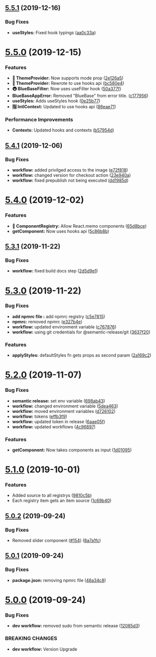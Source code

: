 ## [5.5.1](https://github.com/BlueBaseJS/core/compare/v5.5.0...v5.5.1) (2019-12-16)

### Bug Fixes

-   **useStyles:** Fixed hook typings ([aa0c33a](https://github.com/BlueBaseJS/core/commit/aa0c33a))

# [5.5.0](https://github.com/BlueBaseJS/core/compare/v5.4.1...v5.5.0) (2019-12-15)

### Features

-   **🎨 ThemeProvider:** Now supports mode prop ([2e126a5](https://github.com/BlueBaseJS/core/commit/2e126a5))
-   **🎨 ThemeProvider:** Rewrote to use hooks api ([bc580e4](https://github.com/BlueBaseJS/core/commit/bc580e4))
-   **🚇 BlueBaseFilter:** Now uses useFilter hook ([50a377f](https://github.com/BlueBaseJS/core/commit/50a377f))
-   **BlueBaseAppError:** Removed "BlueBase" from error title. ([c177956](https://github.com/BlueBaseJS/core/commit/c177956))
-   **useStyles:** Adds useStyles hook ([0e25b77](https://github.com/BlueBaseJS/core/commit/0e25b77))
-   **🈯️ IntlContext:** Updated to use hooks api ([86eae71](https://github.com/BlueBaseJS/core/commit/86eae71))

### Performance Improvements

-   **Contexts:** Updated hooks and contexts ([b57954d](https://github.com/BlueBaseJS/core/commit/b57954d))

## [5.4.1](https://github.com/BlueBaseJS/core/compare/v5.4.0...v5.4.1) (2019-12-06)

### Bug Fixes

-   **workflow:** added privilged access to the image ([e72f818](https://github.com/BlueBaseJS/core/commit/e72f818))
-   **workflow:** changed version for checkout action ([23e940a](https://github.com/BlueBaseJS/core/commit/23e940a))
-   **workflow:** fixed prepublish not being executed ([dd1985d](https://github.com/BlueBaseJS/core/commit/dd1985d))

# [5.4.0](https://github.com/BlueBaseJS/core/compare/v5.3.1...v5.4.0) (2019-12-02)

### Features

-   **🎁 ComponentRegistry:** Allow React.memo components ([65d8bce](https://github.com/BlueBaseJS/core/commit/65d8bce))
-   **getComponent:** Now uses hooks api ([5c86b8b](https://github.com/BlueBaseJS/core/commit/5c86b8b))

## [5.3.1](https://github.com/BlueBaseJS/core/compare/v5.3.0...v5.3.1) (2019-11-22)

### Bug Fixes

-   **workflow:** fixed build docs step ([2d5d9e1](https://github.com/BlueBaseJS/core/commit/2d5d9e1))

# [5.3.0](https://github.com/BlueBaseJS/core/compare/v5.2.0...v5.3.0) (2019-11-22)

### Bug Fixes

-   **add npmrc file :** add npmrc registry ([c5e7815](https://github.com/BlueBaseJS/core/commit/c5e7815))
-   **npmrc:** removed npmrc ([e327b4e](https://github.com/BlueBaseJS/core/commit/e327b4e))
-   **workflow:** updated environment variable ([c767876](https://github.com/BlueBaseJS/core/commit/c767876))
-   **workflow:** using git credentials for @semantic-release/git ([3637f20](https://github.com/BlueBaseJS/core/commit/3637f20))

### Features

-   **applyStyles:** defaultStyles fn gets props as second param ([2a169c2](https://github.com/BlueBaseJS/core/commit/2a169c2))

# [5.2.0](https://github.com/BlueBaseJS/core/compare/v5.1.0...v5.2.0) (2019-11-07)

### Bug Fixes

-   **semantic release:** set env variable ([698ab43](https://github.com/BlueBaseJS/core/commit/698ab43))
-   **workflow:** changed environment variable ([5dea463](https://github.com/BlueBaseJS/core/commit/5dea463))
-   **workflow:** moved environment variables ([d726102](https://github.com/BlueBaseJS/core/commit/d726102))
-   **workflow:** tokens ([effb3f9](https://github.com/BlueBaseJS/core/commit/effb3f9))
-   **workflow:** updated token in release ([6aae05f](https://github.com/BlueBaseJS/core/commit/6aae05f))
-   **workflow:** updated workflows ([4c96897](https://github.com/BlueBaseJS/core/commit/4c96897))

### Features

-   **getComponent:** Now takes components as input ([1d01095](https://github.com/BlueBaseJS/core/commit/1d01095))

# [5.1.0](https://github.com/BlueBaseJS/core/compare/v5.0.2...v5.1.0) (2019-10-01)

### Features

-   Added source to all registrys ([9810c5b](https://github.com/BlueBaseJS/core/commit/9810c5b))
-   Each registry item gets an item source ([1c69b40](https://github.com/BlueBaseJS/core/commit/1c69b40))

## [5.0.2](https://github.com/BlueBaseJS/core/compare/v5.0.1...v5.0.2) (2019-09-24)

### Bug Fixes

-   Removed slider component  ([#154](https://github.com/BlueBaseJS/core/issues/154)) ([8a7a1fc](https://github.com/BlueBaseJS/core/commit/8a7a1fc))

## [5.0.1](https://github.com/BlueBaseJS/core/compare/v5.0.0...v5.0.1) (2019-09-24)

### Bug Fixes

-   **package.json:** removing npmrc file ([48a34c8](https://github.com/BlueBaseJS/core/commit/48a34c8))

# [5.0.0](https://github.com/BlueBaseJS/core/compare/v4.0.0...v5.0.0) (2019-09-24)

### Bug Fixes

-   **dev workflow:** removed sudo from semantic release ([12085d3](https://github.com/BlueBaseJS/core/commit/12085d3))

### BREAKING CHANGES

-   **dev workflow:** Version Upgrade
